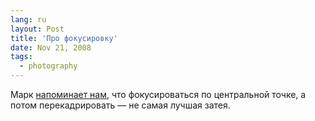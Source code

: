 ```yaml
---
lang: ru
layout: Post
title: 'Про фокусировку'
date: Nov 21, 2008
tags:
  - photography
---
```


Марк [напоминает нам](http://markpon.livejournal.com/285266.html 'Итоги и выводы опроса про фокусировку'), что фокусироваться по центральной точке, а потом перекадрировать — не самая лучшая затея.
